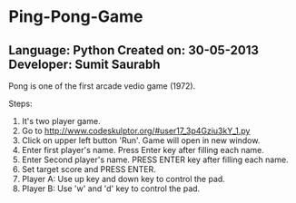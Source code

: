 Ping-Pong-Game
==============
Language: Python
Created on: 30-05-2013
Developer: Sumit Saurabh
-----------------
Pong is one of the first arcade vedio game (1972).

Steps:
1. It's two player game.
2. Go to http://www.codeskulptor.org/#user17_3p4Gziu3kY_1.py
3. Click on upper left button 'Run'. Game will open in new window.
4. Enter first player's name. Press Enter key after filling each name.
5. Enter Second player's name. PRESS ENTER key after filling each name.
6. Set target score and PRESS ENTER.
7. Player A: Use up key and down key to control the pad.
8. Player B: Use 'w' and 'd' key to control the pad.
